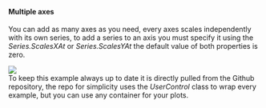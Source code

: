   
﻿<h4 class="important-tittle">Multiple axes</h4>

<p>
    You can add as many axes as you need, every axes scales independently with its
    own series, to add a series to an axis you must specify it using the
    <i>Series.ScalesXAt</i> or <i>Series.ScalesYAt</i> the default value of both
    properties is zero.
</p>

<div class="text-center">
    <img src="/App/Examples/v1/Multiple Axes/Images/multiax.jpg"/>
</div>

<div class="doc-alert">
    To keep this example always up to date it is directly pulled from the Github repository, the
    repo for simplicity uses the <i>UserControl</i> class to wrap every example, but you can use any
    container for your plots.
</div>

```{wpf,!https://raw.githubusercontent.com/beto-rodriguez/Live-Charts/master/Examples/Wpf/CartesianChart/MultiAxes/MultiAxesChart.xaml}

```

```{wf,!https://raw.githubusercontent.com/beto-rodriguez/Live-Charts/master/Examples/WinForms/Cartesian/MultiAxes/MultipleAxesExample.cs}

```
